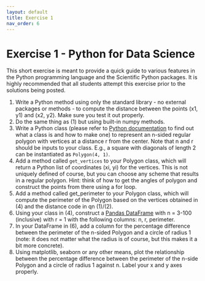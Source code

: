 ```yaml
---
layout: default
title: Exercise 1
nav_order: 6
---
```

# Exercise 1 - Python for Data Science

This short exercise is meant to provide a quick guide to various features in the Python programming language and the
Scientific Python packages. It is highly recommended that all students attempt this exercise prior to the solutions
being posted.

1. Write a Python method using only the standard library - no external packages or methods - to compute the distance 
   between the points (x1, y1) and (x2, y2). Make sure you test it out properly.
2. Do the same thing as (1) but using built-in numpy methods.
3. Write a Python class (please refer to [Python documentation](https://docs.python.org/3/tutorial/classes.html) to
   find out what a class is and how to make one) to represent an n-sided regular polygon with vertices at a distance r
   from the center. Note that n and r should be inputs to your class. E.g., a square with diagonals of length 2 can
   be instantiated as `Polygon(4, 1)`.
4. Add a method called `get_vertices` to your Polygon class, which will return a Python list of coordinates (xi, yi) for
   the vertices. This is not uniquely defined of course, but you can choose any scheme that results in a regular
   polygon. Hint: think of how to get the angles of polygon and construct the points from there using a for loop.
5. Add a method called get_perimeter to your Polygon class, which will compute the perimeter of the Polygon based on
   the vertices obtained in (4) and the distance code in qn (1)/(2).
6. Using your class in (4), construct a [Pandas DataFrame](https://pandas.pydata.org/docs/reference/api/pandas.DataFrame.html)
   with n = 3-100 (inclusive) with r = 1 with the following columns: n, r, perimeter.
7. In your DataFrame in (6), add a column for the percentage difference between the perimeter of the n-sided Polygon and
   a circle of radius 1 (note: it does not matter what the radius is of course, but this makes it a bit more concrete).
8. Using matplotlib, seaborn or any other means, plot the relationship between the percentage difference between the
   perimeter of the n-side Polygon and a circle of radius 1 against n. Label your x and y axes properly.
